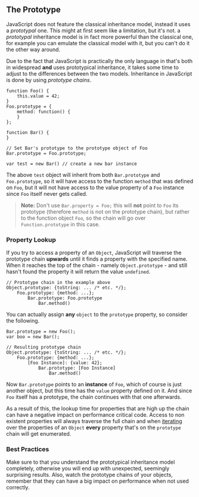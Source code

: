 ## The Prototype

JavaScript does not feature the classical inheritance model, instead it uses a 
*prototypal* one. This might at first seem like a limitation, but it's not. a 
*prototypal* inheritance model is in fact more powerful than the classical
one, for example you can emulate the classical model with it, but you can't do it
the other way around.

Due to the fact that JavaScript is practically the only language in that's both in
widespread **and** uses prototypical inheritance, it takes some time to adjust
to the differences between the two models. Inheritance in JavaScript is done by
using *prototype chains*.

    function Foo() {
        this.value = 42;
    }
    Foo.prototype = {
        method: function() {
        }
    };

    function Bar() {
    }

    // Set Bar's prototype to the prototype object of Foo
    Bar.prototype = Foo.prototype;

    var test = new Bar() // create a new bar instance

The above `test` object will inherit from both `Bar.prototype` and
`Foo.prototype`, so it will have access to the function `method` that was defined
on `Foo`, but it will not have access to the value property of a `Foo` instance
since `Foo` itself never gets called.  

> **Note:** Don't use `Bar.property = Foo;` this will **not** point to `Foo` its
> prototype (therefore `method` is not on the prototype chain), but rather to the 
> function object `Foo`, so the chain will go over `Function.prototype` in this 
> case.

### Property Lookup

If you try to access a property of an `Object`, JavaScript will traverse the
prototype chain **upwards** until it finds a property with the specified name.
When it reaches the top of the chain - namely `Object.prototype` - and still
hasn't found the property it will return the value `undefined`.

    // Prototype chain in the example above
    Object.prototype: {toString: ... /* etc. */};
        Foo.prototype: {method: ...};
            Bar.prototype: Foo.prototype
                Bar.method()

You can actually assign **any** `object` to the `prototype` property, so consider
the following.

    Bar.prototype = new Foo();
    var boo = new Bar();

    // Resulting prototype chain
    Object.prototype: {toString: ... /* etc. */};
        Foo.prototype: {method: ...};
            [Foo Instance]: {value: 42};
                Bar.prototype: [Foo Instance]
                    Bar.method()

Now `Bar.prototype` points to an **instance** of `Foo`, which of course is just
another object, but this time has the `value` property defined on it. And since 
`Foo` itself has a prototype, the chain continues with that one afterwards.

As a result of this, the lookup time for properties that are high up the chain 
can have a negative impact on performance critical code. Access to non existent
properties will always traverse the full chain and when 
[iterating](#the-for-in-loop) over the properties of an `Object` **every** 
property that's on the `prototype` chain will get enumerated.

### Best Practices

Make sure to that you understand the prototypical inheritance model completely,
otherwise you will end up with unexpected, seemingly surprising results. Also,
watch the prototype chains of your objects, remember that they can have a big
impact on performance when not used correctly.

